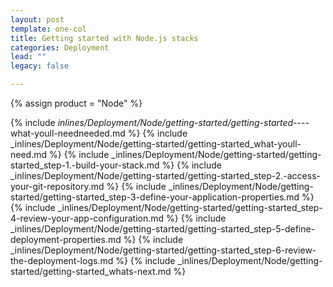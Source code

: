 ```yaml
---
layout: post
template: one-col
title: Getting started with Node.js stacks
categories: Deployment
lead: ""
legacy: false

---
```

{% assign product = "Node" %}

{% include _inlines/Deployment/Node/getting-started/getting-started_----what-youll-needneeded.md %}
{% include _inlines/Deployment/Node/getting-started/getting-started_what-youll-need.md %}
{% include _inlines/Deployment/Node/getting-started/getting-started_step-1.-build-your-stack.md %}
{% include _inlines/Deployment/Node/getting-started/getting-started_step-2.-access-your-git-repository.md %}
{% include _inlines/Deployment/Node/getting-started/getting-started_step-3-define-your-application-properties.md %}
{% include _inlines/Deployment/Node/getting-started/getting-started_step-4-review-your-app-configuration.md %}
{% include _inlines/Deployment/Node/getting-started/getting-started_step-5-define-deployment-properties.md %}
{% include _inlines/Deployment/Node/getting-started/getting-started_step-6-review-the-deployment-logs.md %}
{% include _inlines/Deployment/Node/getting-started/getting-started_whats-next.md %}
